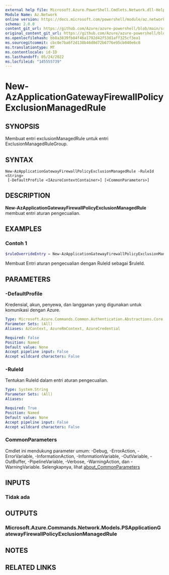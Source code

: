 ```yaml
---
external help file: Microsoft.Azure.PowerShell.Cmdlets.Network.dll-Help.xml
Module Name: Az.Network
online version: https://docs.microsoft.com/powershell/module/az.network/new-azapplicationgatewayfirewallpolicyexclusionmanagedrule
schema: 2.0.0
content_git_url: https://github.com/Azure/azure-powershell/blob/main/src/Network/Network/help/New-AzApplicationGatewayFirewallPolicyExclusionManagedRule.md
original_content_git_url: https://github.com/Azure/azure-powershell/blob/main/src/Network/Network/help/New-AzApplicationGatewayFirewallPolicyExclusionManagedRule.md
ms.openlocfilehash: bb8a3839fb84f46a1792d42f53d1aff325cf3ea1
ms.sourcegitcommit: cbc0e7ba6f2d138b46d0d72b6776e95cb040e6c8
ms.translationtype: MT
ms.contentlocale: id-ID
ms.lasthandoff: 05/24/2022
ms.locfileid: "145555739"
---
```

# New-AzApplicationGatewayFirewallPolicyExclusionManagedRule

## SYNOPSIS
Membuat entri exclusionManagedRule untuk entri ExclusionManagedRuleGroup.

## SYNTAX

```
New-AzApplicationGatewayFirewallPolicyExclusionManagedRule -RuleId <String>
 [-DefaultProfile <IAzureContextContainer>] [<CommonParameters>]
```

## DESCRIPTION
**New-AzApplicationGatewayFirewallPolicyExclusionManagedRule** membuat entri aturan pengecualian.

## EXAMPLES

### Contoh 1
```powershell
$ruleOverrideEntry = New-AzApplicationGatewayFirewallPolicyExclusionManagedRule -RuleId $ruleId
```

Membuat Entri aturan pengecualian dengan RuleId sebagai $ruleId.

## PARAMETERS

### -DefaultProfile
Kredensial, akun, penyewa, dan langganan yang digunakan untuk komunikasi dengan Azure.

```yaml
Type: Microsoft.Azure.Commands.Common.Authentication.Abstractions.Core.IAzureContextContainer
Parameter Sets: (All)
Aliases: AzContext, AzureRmContext, AzureCredential

Required: False
Position: Named
Default value: None
Accept pipeline input: False
Accept wildcard characters: False
```

### -RuleId
Tentukan RuleId dalam entri aturan pengecualian.

```yaml
Type: System.String
Parameter Sets: (All)
Aliases:

Required: True
Position: Named
Default value: None
Accept pipeline input: False
Accept wildcard characters: False
```

### CommonParameters
Cmdlet ini mendukung parameter umum: -Debug, -ErrorAction, -ErrorVariable, -InformationAction, -InformationVariable, -OutVariable, -OutBuffer, -PipelineVariable, -Verbose, -WarningAction, dan -WarningVariable. Selengkapnya, lihat [about_CommonParameters](http://go.microsoft.com/fwlink/?LinkID=113216)

## INPUTS

### Tidak ada

## OUTPUTS

### Microsoft.Azure.Commands.Network.Models.PSApplicationGatewayFirewallPolicyExclusionManagedRule

## NOTES

## RELATED LINKS
